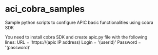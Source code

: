 # aci_cobra_samples
Sample python scripts to configure APIC basic functionalities using cobra SDK

You need to install cobra SDK and create apic.py file with the following lines:
URL = 'https://(apic IP address)
Login = '(userid)'
Password = '(password)'
